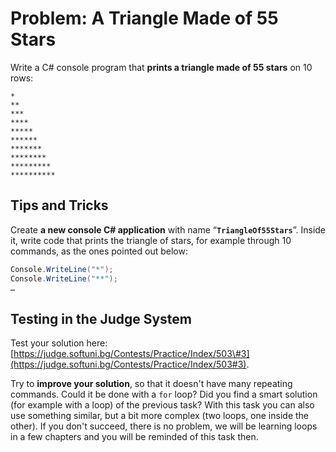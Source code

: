 # Problem: A Triangle Made of 55 Stars

Write a C\# console program that **prints a triangle made of 55 stars** on 10 rows:

```
*
**
***
****
*****
******
*******
********
*********
**********
```

## Tips and Tricks

Create **a new console C\# application** with name “**`TriangleOf55Stars`**”. Inside it, write code that prints the triangle of stars, for example through 10 commands, as the ones pointed out below:

```csharp
Console.WriteLine("*");
Console.WriteLine("**");
…
```

## Testing in the Judge System

Test your solution here: [https://judge.softuni.bg/Contests/Practice/Index/503\#3](https://judge.softuni.bg/Contests/Practice/Index/503#3).

Try to **improve your solution**, so that it doesn't have many repeating commands. Could it be done with a `for` loop? Did you find a smart solution \(for example with a loop\) of the previous task? With this task you can also use something similar, but a bit more complex \(two loops, one inside the other\). If you don't succeed, there is no problem, we will be learning loops in a few chapters and you will be reminded of this task then.

